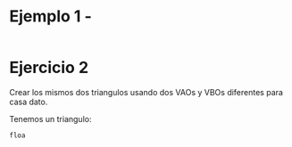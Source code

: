 # Ejemplo 1 - 
```C++

```

# Ejercicio 2
Crear los mismos dos triangulos usando dos VAOs y VBOs diferentes para casa dato.

Tenemos un triangulo:
```cpp
floa
```
